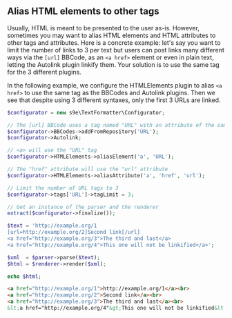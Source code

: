 ## Alias HTML elements to other tags

Usually, HTML is meant to be presented to the user as-is. However, sometimes you may want to alias HTML elements and HTML attributes to other tags and attributes. Here is a concrete example: let's say you want to limit the number of links to 3 per text but users can post links many different ways via the `[url]` BBCode, as an `<a href>` element or even in plain text, letting the Autolink plugin linkify them. Your solution is to use the same tag for the 3 different plugins.

In the following example, we configure the HTMLElements plugin to alias `<a href>` to use the same tag as the BBCodes and Autolink plugins. Then we see that despite using 3 different syntaxes, only the first 3 URLs are linked.

```php
$configurator = new s9e\TextFormatter\Configurator;

// The [url] BBCode uses a tag named "URL" with an attribute of the same name
$configurator->BBCodes->addFromRepository('URL');
$configurator->Autolink;

// <a> will use the "URL" tag
$configurator->HTMLElements->aliasElement('a', 'URL');

// The "href" attribute will use the "url" attribute
$configurator->HTMLElements->aliasAttribute('a', 'href', 'url');

// Limit the number of URL tags to 3
$configurator->tags['URL']->tagLimit = 3;

// Get an instance of the parser and the renderer
extract($configurator->finalize());

$text = 'http://example.org/1
[url=http://example.org/2]Second link[/url]
<a href="http://example.org/3">The third and last</a>
<a href="http://example.org/4">This one will not be linkified</a>';

$xml  = $parser->parse($text);
$html = $renderer->render($xml);

echo $html;
```
```html
<a href="http://example.org/1">http://example.org/1</a><br>
<a href="http://example.org/2">Second link</a><br>
<a href="http://example.org/3">The third and last</a><br>
&lt;a href="http://example.org/4"&gt;This one will not be linkified&lt;/a&gt;
```
